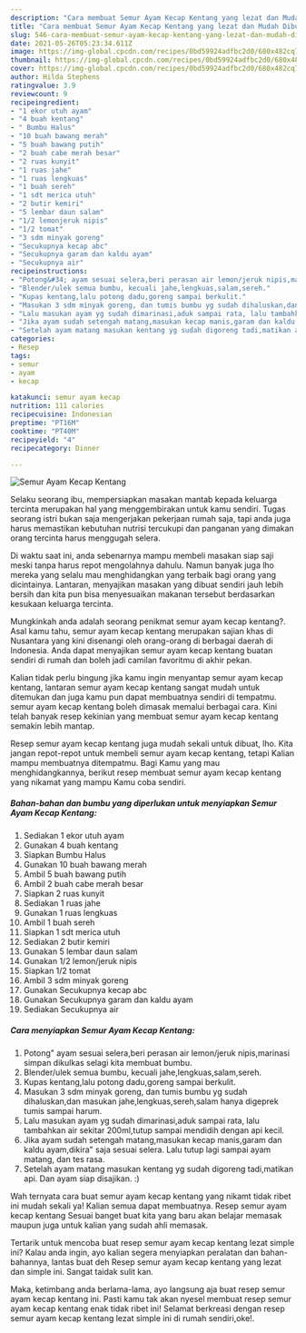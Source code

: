 ```yaml
---
description: "Cara membuat Semur Ayam Kecap Kentang yang lezat dan Mudah Dibuat"
title: "Cara membuat Semur Ayam Kecap Kentang yang lezat dan Mudah Dibuat"
slug: 546-cara-membuat-semur-ayam-kecap-kentang-yang-lezat-dan-mudah-dibuat
date: 2021-05-26T05:23:34.611Z
image: https://img-global.cpcdn.com/recipes/0bd59924adfbc2d0/680x482cq70/semur-ayam-kecap-kentang-foto-resep-utama.jpg
thumbnail: https://img-global.cpcdn.com/recipes/0bd59924adfbc2d0/680x482cq70/semur-ayam-kecap-kentang-foto-resep-utama.jpg
cover: https://img-global.cpcdn.com/recipes/0bd59924adfbc2d0/680x482cq70/semur-ayam-kecap-kentang-foto-resep-utama.jpg
author: Hilda Stephens
ratingvalue: 3.9
reviewcount: 9
recipeingredient:
- "1 ekor utuh ayam"
- "4 buah kentang"
- " Bumbu Halus"
- "10 buah bawang merah"
- "5 buah bawang putih"
- "2 buah cabe merah besar"
- "2 ruas kunyit"
- "1 ruas jahe"
- "1 ruas lengkuas"
- "1 buah sereh"
- "1 sdt merica utuh"
- "2 butir kemiri"
- "5 lembar daun salam"
- "1/2 lemonjeruk nipis"
- "1/2 tomat"
- "3 sdm minyak goreng"
- "Secukupnya kecap abc"
- "Secukupnya garam dan kaldu ayam"
- "Secukupnya air"
recipeinstructions:
- "Potong&#34; ayam sesuai selera,beri perasan air lemon/jeruk nipis,marinasi simpan dikulkas selagi kita membuat bumbu."
- "Blender/ulek semua bumbu, kecuali jahe,lengkuas,salam,sereh."
- "Kupas kentang,lalu potong dadu,goreng sampai berkulit."
- "Masukan 3 sdm minyak goreng, dan tumis bumbu yg sudah dihaluskan,dan masukan jahe,lengkuas,sereh,salam hanya digeprek tumis sampai harum."
- "Lalu masukan ayam yg sudah dimarinasi,aduk sampai rata, lalu tambahkan air sekitar 200ml,tutup sampai mendidih dengan api kecil."
- "Jika ayam sudah setengah matang,masukan kecap manis,garam dan kaldu ayam,dikira&#34; saja sesuai selera. Lalu tutup lagi sampai ayam matang, dan tes rasa."
- "Setelah ayam matang masukan kentang yg sudah digoreng tadi,matikan api. Dan ayam siap disajikan. :)"
categories:
- Resep
tags:
- semur
- ayam
- kecap

katakunci: semur ayam kecap 
nutrition: 111 calories
recipecuisine: Indonesian
preptime: "PT16M"
cooktime: "PT40M"
recipeyield: "4"
recipecategory: Dinner

---
```



![Semur Ayam Kecap Kentang](https://img-global.cpcdn.com/recipes/0bd59924adfbc2d0/680x482cq70/semur-ayam-kecap-kentang-foto-resep-utama.jpg)

Selaku seorang ibu, mempersiapkan masakan mantab kepada keluarga tercinta merupakan hal yang menggembirakan untuk kamu sendiri. Tugas seorang istri bukan saja mengerjakan pekerjaan rumah saja, tapi anda juga harus memastikan kebutuhan nutrisi tercukupi dan panganan yang dimakan orang tercinta harus menggugah selera.

Di waktu  saat ini, anda sebenarnya mampu membeli masakan siap saji meski tanpa harus repot mengolahnya dahulu. Namun banyak juga lho mereka yang selalu mau menghidangkan yang terbaik bagi orang yang dicintainya. Lantaran, menyajikan masakan yang dibuat sendiri jauh lebih bersih dan kita pun bisa menyesuaikan makanan tersebut berdasarkan kesukaan keluarga tercinta. 



Mungkinkah anda adalah seorang penikmat semur ayam kecap kentang?. Asal kamu tahu, semur ayam kecap kentang merupakan sajian khas di Nusantara yang kini disenangi oleh orang-orang di berbagai daerah di Indonesia. Anda dapat menyajikan semur ayam kecap kentang buatan sendiri di rumah dan boleh jadi camilan favoritmu di akhir pekan.

Kalian tidak perlu bingung jika kamu ingin menyantap semur ayam kecap kentang, lantaran semur ayam kecap kentang sangat mudah untuk ditemukan dan juga kamu pun dapat membuatnya sendiri di tempatmu. semur ayam kecap kentang boleh dimasak memalui berbagai cara. Kini telah banyak resep kekinian yang membuat semur ayam kecap kentang semakin lebih mantap.

Resep semur ayam kecap kentang juga mudah sekali untuk dibuat, lho. Kita jangan repot-repot untuk membeli semur ayam kecap kentang, tetapi Kalian mampu membuatnya ditempatmu. Bagi Kamu yang mau menghidangkannya, berikut resep membuat semur ayam kecap kentang yang nikamat yang mampu Kamu coba sendiri.

<!--inarticleads1-->

##### Bahan-bahan dan bumbu yang diperlukan untuk menyiapkan Semur Ayam Kecap Kentang:

1. Sediakan 1 ekor utuh ayam
1. Gunakan 4 buah kentang
1. Siapkan  Bumbu Halus
1. Gunakan 10 buah bawang merah
1. Ambil 5 buah bawang putih
1. Ambil 2 buah cabe merah besar
1. Siapkan 2 ruas kunyit
1. Sediakan 1 ruas jahe
1. Gunakan 1 ruas lengkuas
1. Ambil 1 buah sereh
1. Siapkan 1 sdt merica utuh
1. Sediakan 2 butir kemiri
1. Gunakan 5 lembar daun salam
1. Gunakan 1/2 lemon/jeruk nipis
1. Siapkan 1/2 tomat
1. Ambil 3 sdm minyak goreng
1. Gunakan Secukupnya kecap abc
1. Gunakan Secukupnya garam dan kaldu ayam
1. Sediakan Secukupnya air




<!--inarticleads2-->

##### Cara menyiapkan Semur Ayam Kecap Kentang:

1. Potong&#34; ayam sesuai selera,beri perasan air lemon/jeruk nipis,marinasi simpan dikulkas selagi kita membuat bumbu.
1. Blender/ulek semua bumbu, kecuali jahe,lengkuas,salam,sereh.
1. Kupas kentang,lalu potong dadu,goreng sampai berkulit.
1. Masukan 3 sdm minyak goreng, dan tumis bumbu yg sudah dihaluskan,dan masukan jahe,lengkuas,sereh,salam hanya digeprek tumis sampai harum.
1. Lalu masukan ayam yg sudah dimarinasi,aduk sampai rata, lalu tambahkan air sekitar 200ml,tutup sampai mendidih dengan api kecil.
1. Jika ayam sudah setengah matang,masukan kecap manis,garam dan kaldu ayam,dikira&#34; saja sesuai selera. Lalu tutup lagi sampai ayam matang, dan tes rasa.
1. Setelah ayam matang masukan kentang yg sudah digoreng tadi,matikan api. Dan ayam siap disajikan. :)




Wah ternyata cara buat semur ayam kecap kentang yang nikamt tidak ribet ini mudah sekali ya! Kalian semua dapat membuatnya. Resep semur ayam kecap kentang Sesuai banget buat kita yang baru akan belajar memasak maupun juga untuk kalian yang sudah ahli memasak.

Tertarik untuk mencoba buat resep semur ayam kecap kentang lezat simple ini? Kalau anda ingin, ayo kalian segera menyiapkan peralatan dan bahan-bahannya, lantas buat deh Resep semur ayam kecap kentang yang lezat dan simple ini. Sangat taidak sulit kan. 

Maka, ketimbang anda berlama-lama, ayo langsung aja buat resep semur ayam kecap kentang ini. Pasti kamu tak akan nyesel membuat resep semur ayam kecap kentang enak tidak ribet ini! Selamat berkreasi dengan resep semur ayam kecap kentang lezat simple ini di rumah sendiri,oke!.

